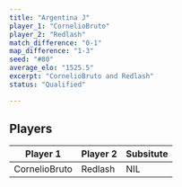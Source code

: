 ```yaml
---
title: "Argentina J"
player_1: "CornelioBruto"
player_2: "Redlash"
match_difference: "0-1"
map_difference: "1-3"
seed: "#80"
average_elo: "1525.5"
excerpt: "CornelioBruto and Redlash"
status: "Qualified"

---
```

## Players

| Player 1 | Player 2 | Subsitute |
| -- | -- | -- |
| CornelioBruto | Redlash | NIL |
